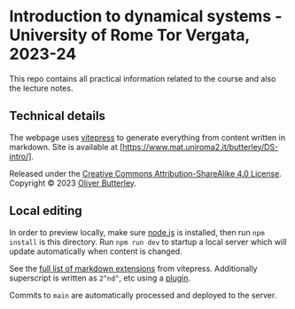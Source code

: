 # Introduction to dynamical systems - University of Rome Tor Vergata, 2023-24

This repo contains all practical information related to the course and also the lecture notes.

## Technical details

The webpage uses [vitepress](https://vitepress.dev) to generate everything from content written in markdown. Site is available at [https://www.mat.uniroma2.it/butterley/DS-intro/].

Released under the [Creative Commons Attribution-ShareAlike 4.0 License](https://creativecommons.org/licenses/by-sa/4.0/). Copyright © 2023 [Oliver Butterley](https://www.mat.uniroma2.it/butterley/).

## Local editing

In order to preview locally, make sure [node.js](https://nodejs.org/en) is installed, then run `npm install` is this directory. Run `npm run dev` to startup a local server which will update automatically when content is changed.

See the [full list of markdown extensions](https://vitepress.dev/guide/markdown) from vitepress. Additionally superscript is written as `2^nd^`, etc using a [plugin](https://github.com/markdown-it/markdown-it-sup).

Commits to `main` are automatically processed and deployed to the server.
